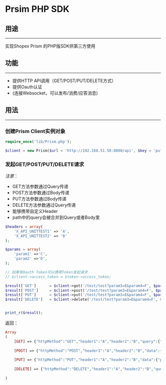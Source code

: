Prsim PHP SDK
===

## 用途
----------------------------------------
实现Shopex Prism 的PHP版SDK供第三方使用

## 功能
----------------------------------------
- 提供HTTP API调用（GET/POST/PUT/DELETE方式）
- 提供Oauth认证
- (连接Websocket，可以发布/消费/应答消息)


## 用法
----------------------------------------

### 创建Prism Client实例对象

```php
require_once('lib/Prism.php');

$client = new Prism($url = 'http://192.168.51.50:8080/api', $key = 'pufy2a7d', $secret = 'skqovukpk2nmdrljphgj');
```

### 发起GET/POST/PUT/DELETE请求

*注意*：
- GET方法参数通过Query传递
- POST方法参数通过Body传递
- PUT方法参数通过Body传递
- DELETE方法参数通过Query传递
- 能够携带自定义Header
- path中的query会被合并到Query或者Body里

```php
$headers = array(
    'X_API_UNITTEST1' => 'A',
    'X_API_UNITTEST2' => 'B'
);

$params = array(
	'param1' =>'C',
	'param2' =>'D',
);

// 如果有Oauth Token可以携带Token发起请求
// $client->access_token = $token->access_token;

$result['GET']      = $client->get('/test/test?param3=E&param4=F', $params, $headers);
$result['POST']     = $client->post('/test/test?param3=E&param4=F', $params, $headers);
$result['PUT']      = $client->put('/test/test?param3=E&param4=F', $params, $headers);
$result['DELETE']   = $client->delete('/test/test?param3=E&param4=F', $params, $headers);


print_r($result);
```

返回：
```php
Array                                                                                                                                                   
(                                                                                                                                                       
    [GET] => {"httpMethod":"GET","header1":"A","header2":"B","query":{"param1":"C","param2":"D","param3":"E","param4":"F"},"responseTime":"10ms"}       
                                                                                                                                                        
    [POST] => {"httpMethod":"POST","header1":"A","header2":"B","data":{"param1":"C","param2":"D","param3":"E","param4":"F"},"responseTime":"10ms"}      
                                                                                                                                                        
    [PUT] => {"httpMethod":"PUT","header1":"A","header2":"B","data":{"param1":"C","param2":"D","param3":"E","param4":"F"},"responseTime":"10ms"}        
                                                                                                                                                        
    [DELETE] => {"httpMethod":"DELETE","header1":"A","header2":"B","query":{"param1":"C","param2":"D","param3":"E","param4":"F"},"responseTime":"10ms"} 
                                                                                                                                                        
)                                                                                                                                                       
```